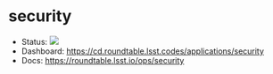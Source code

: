 # security

- Status: ![](https://cd.roundtable.lsst.codes/api/badge?name=security)
- Dashboard: https://cd.roundtable.lsst.codes/applications/security
- Docs: https://roundtable.lsst.io/ops/security
